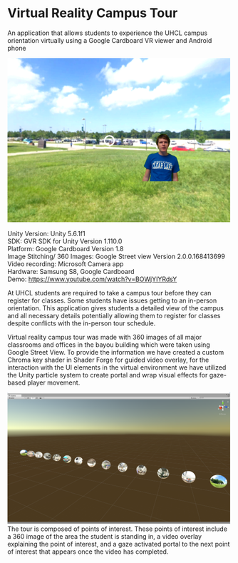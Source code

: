 # Virtual Reality Campus Tour
An application that allows students to experience the UHCL campus orientation virtually using a Google Cardboard VR viewer and Android phone

<img src="/Documentation/InGameScreenShot.png" width="500">

Unity Version: Unity 5.6.1f1  
SDK: GVR SDK for Unity Version 1.110.0  
Platform: Google Cardboard Version 1.8  
Image Stitching/ 360 Images: Google Street view Version 2.0.0.168413699  
Video recording: Microsoft Camera app  
Hardware: Samsung S8, Google Cardboard  
Demo: https://www.youtube.com/watch?v=BOWjYIYRdsY  

At UHCL students are required to take a campus tour before they can register for classes. Some students have issues getting to an in-person orientation.
This application gives students a detailed view of the campus and all necessary details potentially allowing them to register for classes despite conflicts with the in-person tour schedule.

Virtual reality campus tour was made with 360 images of all major classrooms and offices in the bayou building which were taken using Google Street View. To provide the information we have created a custom Chroma key shader in Shader Forge for guided video overlay, for the interaction with the UI elements in the virtual environment we have utilized the Unity particle system to create portal and wrap visual effects for gaze-based player movement.

<img src="/Documentation/PointsOfInterest.png" width="500">
The tour is composed of points of interest. These points of interest include a 360 image of the area the student is standing in, a video overlay explaining the point of interest, and a gaze activated portal to the next point of interest that appears once the video has completed.



